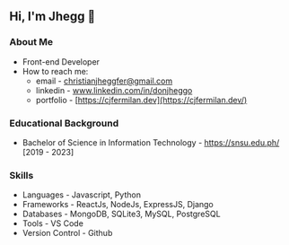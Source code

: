 ## Hi, I'm Jhegg 👋


### About Me
* Front-end Developer
* How to reach me: 
    * email - christianjheggfer@gmail.com
    * linkedin - www.linkedin.com/in/donjheggo
    * portfolio - [https://cjfermilan.dev](https://cjfermilan.dev/)

### Educational Background
* Bachelor of Science in Information Technology - https://snsu.edu.ph/ [2019 - 2023]

### Skills
* Languages - Javascript, Python
* Frameworks - ReactJs, NodeJs, ExpressJS, Django
* Databases - MongoDB, SQLite3, MySQL, PostgreSQL
* Tools - VS Code
* Version Control - Github
